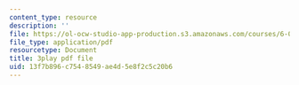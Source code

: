 ```yaml
---
content_type: resource
description: ''
file: https://ol-ocw-studio-app-production.s3.amazonaws.com/courses/6-0001-introduction-to-computer-science-and-programming-in-python-fall-2016/13f7b896c7548549ae4d5e8f2c5c20b6_P-0w8xWcnDQ.pdf
file_type: application/pdf
resourcetype: Document
title: 3play pdf file
uid: 13f7b896-c754-8549-ae4d-5e8f2c5c20b6
---
```

